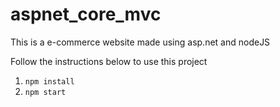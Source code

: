 # aspnet_core_mvc
This is a e-commerce website made using asp.net and nodeJS

Follow the instructions below to use this project
1. `npm install`
2. `npm start`
